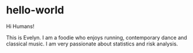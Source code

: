 # hello-world

Hi Humans!

This is Evelyn. I am a foodie who enjoys running, contemporary dance and classical music.
I am very passionate about statistics and risk analysis.

